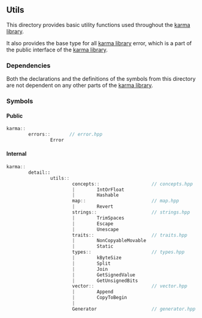 ## Utils

This directory provides basic utility functions used throughout
the [karma library](../../include).

It also provides the base type for all [karma library](../../include) error,
which is a part of the public interface of the [karma library](../../include).

### Dependencies

Both the declarations and the definitions of the symbols from this directory
are not dependent on any other parts of the [karma library](../../include).

### Symbols

#### Public

```c++
karma::
        errors::       // error.hpp
                Error
```

#### Internal

```c++
karma::
        detail::
                utils::
                        concepts::                   // concepts.hpp
                        |        IntOrFloat
                        |        Hashable
                        map::                        // map.hpp
                        |        Revert
                        strings::                    // strings.hpp
                        |        TrimSpaces
                        |        Escape
                        |        Unescape
                        traits::                     // traits.hpp
                        |        NonCopyableMovable
                        |        Static
                        types::                      // types.hpp
                        |        kByteSize
                        |        Split
                        |        Join
                        |        GetSignedValue
                        |        GetUnsignedBits
                        vector::                     // vector.hpp
                        |        Append
                        |        CopyToBegin
                        |    
                        Generator                    // generator.hpp

```
